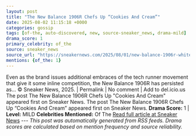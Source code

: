 ```yaml
---
layout: post
title: "The New Balance 1906R Chefs Up “Cookies And Cream”"
date: 2025-08-02 11:15:18 +0000
categories: gossip
tags: [of-the, auto-discovered, new, source-sneaker_news, drama-mild]
drama_score: 1
primary_celebrity: of_the
source: sneaker_news
source_url: "https://sneakernews.com/2025/08/01/new-balance-1906r-white-black-u1906rci/"
mentions: {of_the: 1}
---
```


Even as the brand issues additional embraces of the tech runner movement that give it some inline competition, the New Balance 1906R has persisted as... © Sneaker News, 2025. | Permalink | No comment | Add to del.icio.us The post The New Balance 1906R Chefs Up "Cookies And Cream" appeared first on Sneaker News. The post The New Balance 1906R Chefs Up “Cookies And Cream” appeared first on Sneaker News. **Drama Score:** 1 | **Level:** MILD **Celebrities Mentioned:** Of The [Read full article at Sneaker News](https://sneakernews.com/2025/08/01/new-balance-1906r-white-black-u1906rci/) --- *This post was automatically generated from RSS feeds. Drama scores are calculated based on mention frequency and source reliability.*